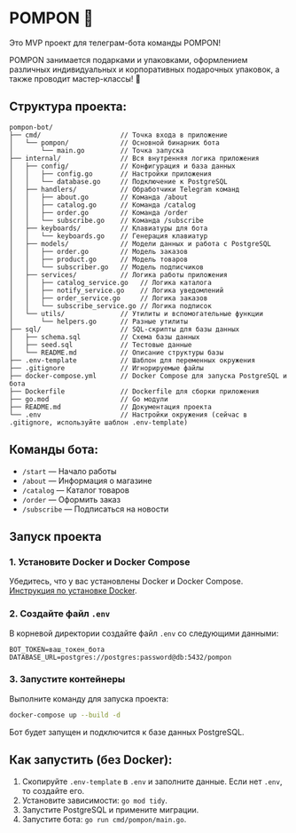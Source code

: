 # POMPON 🍎

Это MVP проект для телеграм-бота команды POMPON!

POMPON занимается подарками и упаковками, оформлением различных индивидуальных и корпоративных подарочных упаковок,
а также проводит мастер-классы! 🎨

## Структура проекта:

```
pompon-bot/
├── cmd/                    // Точка входа в приложение
│   └── pompon/             // Основной бинарник бота
│       └── main.go         // Точка запуска
├── internal/               // Вся внутренняя логика приложения
│   ├── config/             // Конфигурация и база данных
│   │   ├── config.go       // Настройки приложения
│   │   └── database.go     // Подключение к PostgreSQL
│   ├── handlers/           // Обработчики Telegram команд
│   │   ├── about.go        // Команда /about
│   │   ├── catalog.go      // Команда /catalog
│   │   ├── order.go        // Команда /order
│   │   └── subscribe.go    // Команда /subscribe
│   ├── keyboards/          // Клавиатуры для бота
│   │   └── keyboards.go    // Генерация клавиатур
│   ├── models/             // Модели данных и работа с PostgreSQL
│   │   ├── order.go        // Модель заказов
│   │   ├── product.go      // Модель товаров
│   │   └── subscriber.go   // Модель подписчиков
│   ├── services/           // Логика работы приложения
│   │   ├── catalog_service.go   // Логика каталога
│   │   ├── notify_service.go    // Логика уведомлений
│   │   ├── order_service.go     // Логика заказов
│   │   └── subscribe_service.go // Логика подписок
│   └── utils/              // Утилиты и вспомогательные функции
│       └── helpers.go      // Разные утилиты
├── sql/                    // SQL-скрипты для базы данных
│   ├── schema.sql          // Схема базы данных
│   ├── seed.sql            // Тестовые данные
│   └── README.md           // Описание структуры базы
├── .env-template           // Шаблон для переменных окружения
├── .gitignore              // Игнорируемые файлы
├── docker-compose.yml      // Docker Compose для запуска PostgreSQL и бота
├── Dockerfile              // Dockerfile для сборки приложения
├── go.mod                  // Go модули
├── README.md               // Документация проекта
└── .env                    // Настройки окружения (сейчас в .gitignore, используйте шаблон .env-template)
```

## Команды бота:

- `/start` — Начало работы
- `/about` — Информация о магазине
- `/catalog` — Каталог товаров
- `/order` — Оформить заказ
- `/subscribe` — Подписаться на новости

## Запуск проекта

### 1. Установите Docker и Docker Compose
Убедитесь, что у вас установлены Docker и Docker Compose. [Инструкция по установке Docker](https://docs.docker.com/get-docker/).
### 2. Создайте файл `.env`
В корневой директории создайте файл `.env` со следующими данными:
```
BOT_TOKEN=ваш_токен_бота DATABASE_URL=postgres://postgres:password@db:5432/pompon
```
### 3. Запустите контейнеры
Выполните команду для запуска проекта:
```bash
docker-compose up --build -d
```
Бот будет запущен и подключится к базе данных PostgreSQL.

## Как запустить (без Docker):

1. Скопируйте `.env-template` в `.env` и заполните данные. Если нет `.env`, то создайте его.
2. Установите зависимости: `go mod tidy`.
3. Запустите PostgreSQL и примените миграции.
4. Запустите бота: `go run cmd/pompon/main.go`.